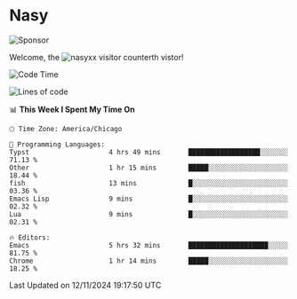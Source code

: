 # Nasy

<!--
<p align="center">
<img height="200" src="https://github-readme-stats.vercel.app/api?username=nasyxx&count_private=true&show_icons=true&theme=dracula&include_all_commits=true"/>
<img height="200" src="https://github-readme-stats.vercel.app/api/top-langs/?username=nasyxx&theme=dracula&hide=html,jupyter+notebook&count_private=true&show_icons=true"/>
</p>

  
----------------
-->

![Sponsor](https://img.shields.io/static/v1.svg?label=Sponsor&message=%E2%9D%A4&logo=GitHub&style=flat&color=pink)
 
Welcome, the ![nasyxx visitor counter](https://count.getloli.com/get/@nasyxx?theme=rule34)th vistor!
 
<!--START_SECTION:waka-->
![Code Time](http://img.shields.io/badge/Code%20Time-4%2C722%20hrs%2041%20mins-blue)

![Lines of code](https://img.shields.io/badge/From%20Hello%20World%20I%27ve%20Written-6.3%20million%20lines%20of%20code-blue)

📊 **This Week I Spent My Time On** 

```text
🕑︎ Time Zone: America/Chicago

💬 Programming Languages: 
Typst                    4 hrs 49 mins       ██████████████████░░░░░░░   71.13 % 
Other                    1 hr 15 mins        █████░░░░░░░░░░░░░░░░░░░░   18.44 % 
fish                     13 mins             █░░░░░░░░░░░░░░░░░░░░░░░░   03.36 % 
Emacs Lisp               9 mins              █░░░░░░░░░░░░░░░░░░░░░░░░   02.32 % 
Lua                      9 mins              █░░░░░░░░░░░░░░░░░░░░░░░░   02.31 % 

🔥 Editors: 
Emacs                    5 hrs 32 mins       ████████████████████░░░░░   81.75 % 
Chrome                   1 hr 14 mins        █████░░░░░░░░░░░░░░░░░░░░   18.25 % 
```


 Last Updated on 12/11/2024 19:17:50 UTC
<!--END_SECTION:waka-->

<!-- ![visitors](https://visitor-badge.laobi.icu/badge?page_id=nasyxx.nasyxx) -->
